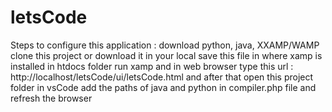 # letsCode
Steps to configure this application :
download python, java, XXAMP/WAMP
clone this project or download it in your local
save this file in where xamp is installed in htdocs folder
run xamp and in web browser type this url : http://localhost/letsCode/ui/letsCode.html
and after that open this project folder in vsCode 
add the paths of java and python in compiler.php file and refresh the browser
